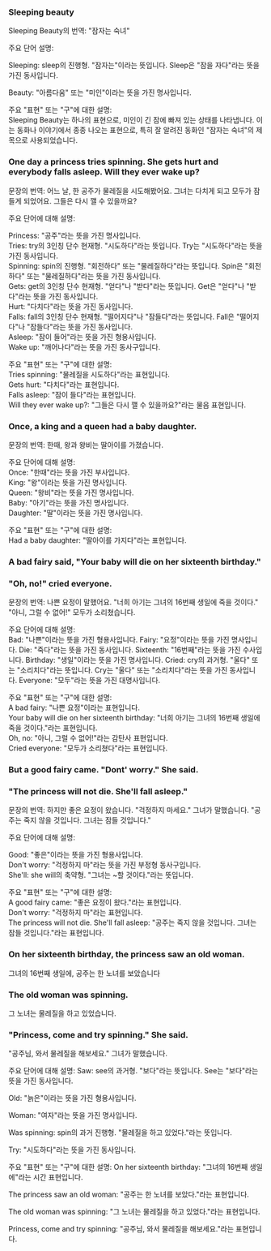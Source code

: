 ### Sleeping beauty

Sleeping Beauty의 번역: "잠자는 숙녀"  

주요 단어 설명:  

Sleeping: sleep의 진행형. "잠자는"이라는 뜻입니다. Sleep은 "잠을 자다"라는 뜻을 가진 동사입니다.  

Beauty: "아름다움" 또는 "미인"이라는 뜻을 가진 명사입니다.  

주요 "표현" 또는 "구"에 대한 설명:  
Sleeping Beauty는 하나의 표현으로, 미인이 긴 잠에 빠져 있는 상태를 나타냅니다. 이는 동화나 이야기에서 종종 나오는 표현으로, 특히 잘 알려진 동화인 "잠자는 숙녀"의 제목으로 사용되었습니다.  


### One day a princess tries spinning. She gets hurt and everybody falls asleep. Will they ever wake up?

문장의 번역: 어느 날, 한 공주가 물레질을 시도해봤어요. 그녀는 다치게 되고 모두가 잠들게 되었어요. 그들은 다시 깰 수 있을까요?  

주요 단어에 대해 설명:  

Princess: "공주"라는 뜻을 가진 명사입니다.  
Tries: try의 3인칭 단수 현재형. "시도하다"라는 뜻입니다. Try는 "시도하다"라는 뜻을 가진 동사입니다.  
Spinning: spin의 진행형. "회전하다" 또는 "물레질하다"라는 뜻입니다. Spin은 "회전하다" 또는 "물레질하다"라는 뜻을 가진 동사입니다.  
Gets: get의 3인칭 단수 현재형. "얻다"나 "받다"라는 뜻입니다. Get은 "얻다"나 "받다"라는 뜻을 가진 동사입니다.  
Hurt: "다치다"라는 뜻을 가진 동사입니다.  
Falls: fall의 3인칭 단수 현재형. "떨어지다"나 "잠들다"라는 뜻입니다. Fall은 "떨어지다"나 "잠들다"라는 뜻을 가진 동사입니다.  
Asleep: "잠이 들어"라는 뜻을 가진 형용사입니다.  
Wake up: "깨어나다"라는 뜻을 가진 동사구입니다.  

주요 "표현" 또는 "구"에 대한 설명:  
Tries spinning: "물레질을 시도하다"라는 표현입니다.  
Gets hurt: "다치다"라는 표현입니다.  
Falls asleep: "잠이 들다"라는 표현입니다.  
Will they ever wake up?: "그들은 다시 깰 수 있을까요?"라는 물음 표현입니다.  

### Once, a king and a queen had a baby daughter.

문장의 번역: 한때, 왕과 왕비는 딸아이를 가졌습니다.

주요 단어에 대해 설명:  
Once: "한때"라는 뜻을 가진 부사입니다.  
King: "왕"이라는 뜻을 가진 명사입니다.  
Queen: "왕비"라는 뜻을 가진 명사입니다.  
Baby: "아기"라는 뜻을 가진 명사입니다.  
Daughter: "딸"이라는 뜻을 가진 명사입니다.  

주요 "표현" 또는 "구"에 대한 설명:  
Had a baby daughter: "딸아이를 가지다"라는 표현입니다.  

### A bad fairy said, "Your baby will die on her sixteenth birthday."
### "Oh, no!" cried everyone.

문장의 번역: 나쁜 요정이 말했어요. "너희 아기는 그녀의 16번째 생일에 죽을 것이다." "아니, 그럴 수 없어!" 모두가 소리쳤습니다.  

주요 단어에 대해 설명:  
Bad: "나쁜"이라는 뜻을 가진 형용사입니다.
Fairy: "요정"이라는 뜻을 가진 명사입니다.
Die: "죽다"라는 뜻을 가진 동사입니다.
Sixteenth: "16번째"라는 뜻을 가진 수사입니다.
Birthday: "생일"이라는 뜻을 가진 명사입니다.
Cried: cry의 과거형. "울다" 또는 "소리치다"라는 뜻입니다. Cry는 "울다" 또는 "소리치다"라는 뜻을 가진 동사입니다.
Everyone: "모두"라는 뜻을 가진 대명사입니다.

주요 "표현" 또는 "구"에 대한 설명:  
A bad fairy: "나쁜 요정"이라는 표현입니다.  
Your baby will die on her sixteenth birthday: "너희 아기는 그녀의 16번째 생일에 죽을 것이다."라는 표현입니다.  
Oh, no: "아니, 그럴 수 없어!"라는 감탄사 표현입니다.  
Cried everyone: "모두가 소리쳤다"라는 표현입니다.  

### But a good fairy came. "Dont' worry." She said.
### "The princess will not die. She'll fall asleep."

문장의 번역: 하지만 좋은 요정이 왔습니다. "걱정하지 마세요." 그녀가 말했습니다. "공주는 죽지 않을 것입니다. 그녀는 잠들 것입니다."  

주요 단어에 대해 설명:  

Good: "좋은"이라는 뜻을 가진 형용사입니다.  
Don't worry: "걱정하지 마"라는 뜻을 가진 부정형 동사구입니다.  
She'll: she will의 축약형. "그녀는 ~할 것이다."라는 뜻입니다.  

주요 "표현" 또는 "구"에 대한 설명:  
A good fairy came: "좋은 요정이 왔다."라는 표현입니다.  
Don't worry: "걱정하지 마"라는 표현입니다.  
The princess will not die. She'll fall asleep: "공주는 죽지 않을 것입니다. 그녀는 잠들 것입니다."라는 표현입니다.  

### On her sixteenth birthday, the princess saw an old woman. 
그녀의 16번째 생일에, 공주는 한 노녀를 보았습니다
### The old woman was spinning.
그 노녀는 물레질을 하고 있었습니다.
### "Princess, come and try spinning." She said.
"공주님, 와서 물레질을 해보세요." 그녀가 말했습니다.



주요 단어에 대해 설명:
Saw: see의 과거형. "보다"라는 뜻입니다. See는 "보다"라는 뜻을 가진 동사입니다.  

Old: "늙은"이라는 뜻을 가진 형용사입니다.

Woman: "여자"라는 뜻을 가진 명사입니다.

Was spinning: spin의 과거 진행형. "물레질을 하고 있었다."라는 뜻입니다.

Try: "시도하다"라는 뜻을 가진 동사입니다.

주요 "표현" 또는 "구"에 대한 설명:
On her sixteenth birthday: "그녀의 16번째 생일에"라는 시간 표현입니다.

The princess saw an old woman: "공주는 한 노녀를 보았다."라는 표현입니다.

The old woman was spinning: "그 노녀는 물레질을 하고 있었다."라는 표현입니다.

Princess, come and try spinning: "공주님, 와서 물레질을 해보세요."라는 표현입니다.



